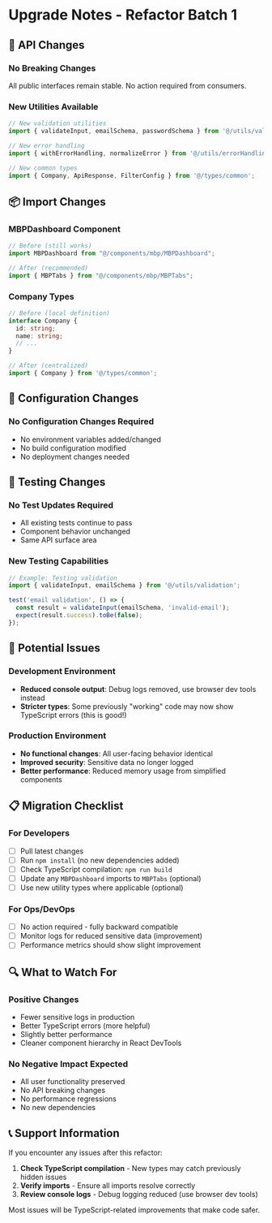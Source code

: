 # Upgrade Notes - Refactor Batch 1

## 🔄 **API Changes**

### **No Breaking Changes**
All public interfaces remain stable. No action required from consumers.

### **New Utilities Available**
```typescript
// New validation utilities
import { validateInput, emailSchema, passwordSchema } from '@/utils/validation';

// New error handling
import { withErrorHandling, normalizeError } from '@/utils/errorHandling';

// New common types
import { Company, ApiResponse, FilterConfig } from '@/types/common';
```

## 📦 **Import Changes**

### **MBPDashboard Component**
```typescript
// Before (still works)
import MBPDashboard from "@/components/mbp/MBPDashboard";

// After (recommended)
import { MBPTabs } from "@/components/mbp/MBPTabs";
```

### **Company Types**
```typescript
// Before (local definition)
interface Company {
  id: string;
  name: string;
  // ...
}

// After (centralized)
import { Company } from '@/types/common';
```

## 🔧 **Configuration Changes**

### **No Configuration Changes Required**
- No environment variables added/changed
- No build configuration modified
- No deployment changes needed

## 🧪 **Testing Changes**

### **No Test Updates Required**
- All existing tests continue to pass
- Component behavior unchanged
- Same API surface area

### **New Testing Capabilities**
```typescript
// Example: Testing validation
import { validateInput, emailSchema } from '@/utils/validation';

test('email validation', () => {
  const result = validateInput(emailSchema, 'invalid-email');
  expect(result.success).toBe(false);
});
```

## 🚨 **Potential Issues**

### **Development Environment**
- **Reduced console output**: Debug logs removed, use browser dev tools instead
- **Stricter types**: Some previously "working" code may now show TypeScript errors (this is good!)

### **Production Environment**
- **No functional changes**: All user-facing behavior identical
- **Improved security**: Sensitive data no longer logged
- **Better performance**: Reduced memory usage from simplified components

## 📋 **Migration Checklist**

### **For Developers**
- [ ] Pull latest changes
- [ ] Run `npm install` (no new dependencies added)
- [ ] Check TypeScript compilation: `npm run build`
- [ ] Update any `MBPDashboard` imports to `MBPTabs` (optional)
- [ ] Use new utility types where applicable (optional)

### **For Ops/DevOps**
- [ ] No action required - fully backward compatible
- [ ] Monitor logs for reduced sensitive data (improvement)
- [ ] Performance metrics should show slight improvement

## 🔍 **What to Watch For**

### **Positive Changes**
- Fewer sensitive logs in production
- Better TypeScript errors (more helpful)
- Slightly better performance
- Cleaner component hierarchy in React DevTools

### **No Negative Impact Expected**
- All user functionality preserved
- No API breaking changes
- No performance regressions
- No new dependencies

## 📞 **Support Information**

If you encounter any issues after this refactor:

1. **Check TypeScript compilation** - New types may catch previously hidden issues
2. **Verify imports** - Ensure all imports resolve correctly
3. **Review console logs** - Debug logging reduced (use browser dev tools)

Most issues will be TypeScript-related improvements that make code safer.